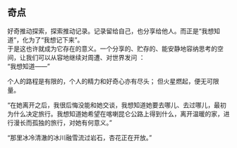 ## 奇点

好奇推动探索，探索推动记录。记录留给自己，也分享给他人。而正是“我想知道”，化为了“我想记下来”。  
于是这也许就成为它存在的意义。一个分享的、贮存的、能安静地容纳思考的空间，让我们可以从容地继续对周遭、对世界发问 ：   
   “我想知道——”


个人的路程是有限的，个人的精力和好奇心亦有尽头； 但火星燃起，便无可限量。
	
“在她离开之后，我很后悔没能和她交谈，我想知道她要去哪儿、去过哪儿，最初为什么决定旅行。我想知道她希望在喀喇昆仑公路上得到什么，离开温暖的家，进行漫长而孤独的旅行，对她有何意义。”


“那里冰冷清澈的冰川融雪流过岩石，杏花正在开放。”

